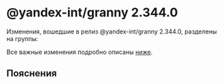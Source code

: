 # @yandex-int/granny 2.344.0

<!-- ЧЕЛОВЕЧЕСКОЕ ВСТУПЛЕНИЕ -->

Изменения, вошедшие в релиз @yandex-int/granny 2.344.0, разделены на группы:

Все важные изменения подробно описаны [ниже](#Пояснения).

## Пояснения

